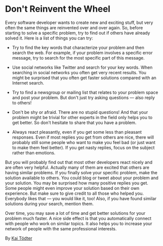 # Don't Reinvent the Wheel

Every software developer wants to create new and exciting stuff, but very often the same things are reinvented over and over again. So, before starting to solve a specific problem, try to find out if others have already solved it. Here is a list of things you can try:

* Try to find the key words that characterize your problem and then search the web. For example, if your problem involves a specific error message, try to search for the most specific part of this message.

* Use social networks like Twitter and search for your key words. When searching in social networks you often get very recent results. You might be surprised that you often get faster solutions compared with an Internet search.

* Try to find a newsgroup or mailing list that relates to your problem space and post your problem. But don't just try asking questions — also reply to others!

* Don't be shy or afraid. There are no stupid questions! And that your problem might be trivial for other experts in the field only helps you to get better. So don't hesitate to share that you have a problem.

* Always react pleasantly, even if you get some less than pleasant responses. Even if most replies you get from others are nice, there will probably still some people who want to make you feel bad (or just want to make them feel better). If you get nasty replies, focus on the subject rather than emotions.

But you will probably find out that most other developers react nicely and are often very helpful. Actually many of them are excited that others are having similar problems. If you finally solve your specific problem, make the solution available to others. You could blog or tweet about your problem and your solution. You may be surprised how many positive replies you get. Some people might even improve your solution based on their own experience. But make sure to give credit to all those who helped you. Everybody likes that — you would like it, too! Also, if you have found similar solutions during your search, mention them.

Over time, you may save a lot of time and get better solutions for your problem much faster. A nice side effect is that you automatically connect with people who work on similar topics. It also helps you to increase your network of people with the same professional interests.

By [Kai Tödter](http://programmer.97things.oreilly.com/wiki/index.php/Kai_T%C3%B6dter)
